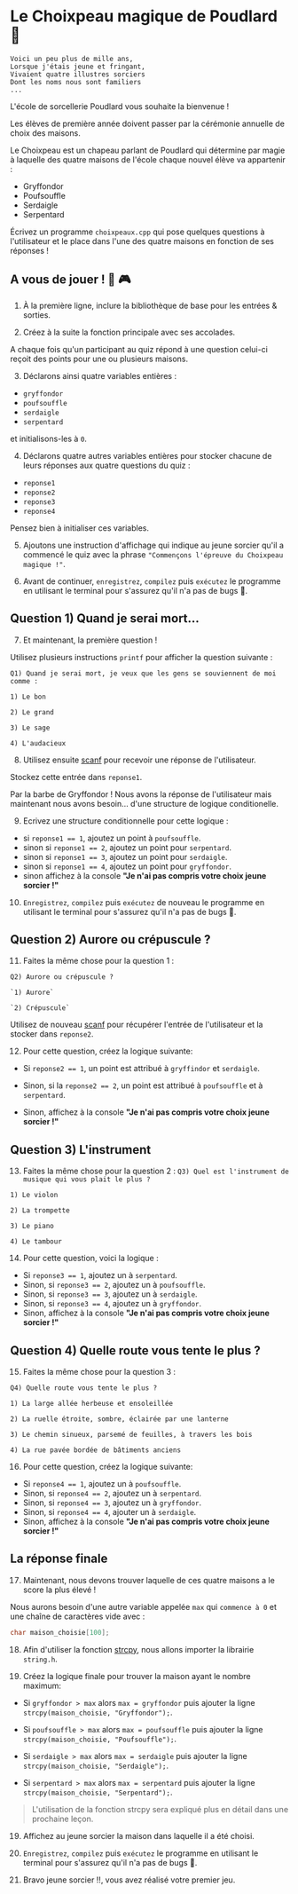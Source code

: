 # Le Choixpeau magique de Poudlard 🧙

```
Voici un peu plus de mille ans,
Lorsque j'étais jeune et fringant,
Vivaient quatre illustres sorciers
Dont les noms nous sont familiers
...
```

L'école de sorcellerie Poudlard vous souhaite la bienvenue !

Les élèves de première année doivent passer par la cérémonie annuelle de choix des maisons.

Le Choixpeau est un chapeau parlant de Poudlard qui détermine par magie à laquelle des quatre maisons de l'école chaque nouvel élève va appartenir :

- Gryffondor
- Poufsouffle
- Serdaigle
- Serpentard


Écrivez un programme `choixpeaux.cpp` qui pose quelques questions à l'utilisateur et le place dans l'une des quatre maisons en fonction de ses réponses !

## A vous de jouer ! 🧩 🎮

1. À la première ligne, inclure la bibliothèque de base pour les entrées & sorties.

2. Créez à la suite la fonction principale avec ses accolades.

A chaque fois qu'un participant au quiz répond à une question celui-ci reçoit des points pour une ou plusieurs maisons.

3. Déclarons ainsi quatre variables entières :
  - `gryffondor`
  - `poufsouffle`
  - `serdaigle`
  - `serpentard`

et initialisons-les à `0`.

4. Déclarons quatre autres variables entières pour stocker chacune de leurs réponses aux quatre questions du quiz :
  - `reponse1`
  - `reponse2`
  - `reponse3`
  - `reponse4`

Pensez bien à initialiser ces variables.

5. Ajoutons une instruction d'affichage qui indique au jeune sorcier qu'il a commencé le quiz avec la phrase `"Commençons l'épreuve du Choixpeau magique !"`.

6. Avant de continuer, `enregistrez`, `compilez` puis `exécutez` le programme en utilisant le terminal pour s'assurez qu'il n'a pas de bugs 🐛.

## Question 1) Quand je serai mort...

7. Et maintenant, la première question !

  Utilisez plusieurs instructions `printf` pour afficher la question suivante :

  `Q1) Quand je serai mort, je veux que les gens se souviennent de moi comme :`

  `1) Le bon`

  `2) Le grand`

 `3) Le sage`

 `4) L'audacieux`

8. Utilisez ensuite [scanf](http://ressources.unit.eu/cours/Cfacile/co/ch4_p5_6.html) pour recevoir une réponse de l'utilisateur.

  Stockez cette entrée dans `reponse1`.

Par la barbe de Gryffondor ! Nous avons la réponse de l'utilisateur mais maintenant nous avons besoin... d'une structure de logique conditionelle.

9. Ecrivez une structure conditionnelle pour cette logique :
  - si `reponse1 == 1`, ajoutez un point à `poufsouffle`.
  - sinon si  `reponse1 == 2`, ajoutez un point pour `serpentard`.
  - sinon si `reponse1 == 3`, ajoutez un point pour `serdaigle`.
  - sinon si `reponse1 == 4`, ajoutez un point pour `gryffondor`.
  - sinon affichez à la console **"Je n'ai pas compris votre choix jeune sorcier !"**

10. `Enregistrez`, `compilez` puis `exécutez` de nouveau le programme en utilisant le terminal pour s'assurez qu'il n'a pas de bugs 🐛.


## Question 2) Aurore ou crépuscule ?

11. Faites la même chose pour la question 1 :

  `Q2) Aurore ou crépuscule ?`

    `1) Aurore`

    `2) Crépuscule`

Utilisez de nouveau [scanf](http://ressources.unit.eu/cours/Cfacile/co/ch4_p5_6.html) pour récupérer l'entrée de l'utilisateur et la stocker dans `reponse2`.

12. Pour cette question, créez la logique suivante:
  - Si `reponse2 == 1`, un point est attribué à `gryffindor` et `serdaigle`.
  - Sinon, si la `reponse2 == 2`, un point est attribué à `poufsouffle` et à `serpentard`.

  - Sinon, affichez à la console **"Je n'ai pas compris votre choix jeune sorcier !"**


## Question 3) L'instrument

13. Faites la même chose pour la question 2 :
  `Q3) Quel est l'instrument de musique qui vous plait le plus ?`

  `1) Le violon`

  `2) La trompette`

  `3) Le piano`

  `4) Le tambour`

14. Pour cette question, voici la logique :
  - Si `reponse3 == 1`, ajoutez un à `serpentard`.
  - Sinon, si `reponse3 == 2`, ajoutez un à `poufsouffle`.
  - Sinon, si `reponse3 == 3`, ajoutez un  à `serdaigle`.
  - Sinon, si `reponse3 == 4`, ajoutez un à `gryffondor`.
  - Sinon, affichez à la console **"Je n'ai pas compris votre choix jeune sorcier !"**

## Question 4) Quelle route vous tente le plus ?

15. Faites la même chose pour la question 3 :

  `Q4) Quelle route vous tente le plus ?`

  `1) La large allée herbeuse et ensoleillée`

  `2) La ruelle étroite, sombre, éclairée par une lanterne`

  `3) Le chemin sinueux, parsemé de feuilles, à travers les bois`

  `4) La rue pavée bordée de bâtiments anciens`

16. Pour cette question, créez la logique suivante:
  - Si `reponse4 == 1`, ajoutez  un à `poufsouffle`.
  - Sinon, si `reponse4 == 2`, ajoutez un à `serpentard`.
  - Sinon, si `reponse4 == 3`, ajoutez un à `gryffondor`.
  - Sinon, si `reponse4 == 4`, ajouter un à `serdaigle`.
  - Sinon, affichez à la console **"Je n'ai pas compris votre choix jeune sorcier !"**

## La réponse finale

17. Maintenant, nous devons trouver laquelle de ces quatre maisons a le score la plus élevé !

  Nous aurons besoin d'une autre variable appelée `max` qui `commence à 0` et une chaîne de caractères vide avec :
  ```c
  char maison_choisie[100];
  ```

18. Afin d'utiliser la fonction [strcpy](https://www.programiz.com/c-programming/library-function/string.h/strcpy), nous allons importer la librairie `string.h`.

18. Créez la logique finale pour trouver la maison ayant le nombre maximum:
  - Si `gryffondor > max` alors `max = gryffondor` puis ajouter la ligne `strcpy(maison_choisie, "Gryffondor");`.

  - Si `poufsouffle > max` alors `max = poufsouffle` puis ajouter la ligne `strcpy(maison_choisie, "Poufsouffle");`.

  - Si `serdaigle > max` alors `max = serdaigle` puis ajouter la ligne `strcpy(maison_choisie, "Serdaigle");`.

  - Si `serpentard > max` alors `max = serpentard` puis ajouter la ligne `strcpy(maison_choisie, "Serpentard");`.

> L'utilisation de la fonction strcpy sera expliqué plus en détail dans une prochaine leçon.

19. Affichez au jeune sorcier la maison dans laquelle il a été choisi.


19. `Enregistrez`, `compilez` puis `exécutez` le programme en utilisant le terminal pour s'assurez qu'il n'a pas de bugs 🐛.


21. Bravo jeune sorcier !!, vous avez réalisé votre premier jeu.
